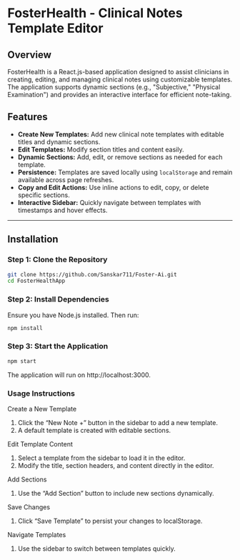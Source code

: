 # FosterHealth - Clinical Notes Template Editor

## Overview
FosterHealth is a React.js-based application designed to assist clinicians in creating, editing, and managing clinical notes using customizable templates. The application supports dynamic sections (e.g., "Subjective," "Physical Examination") and provides an interactive interface for efficient note-taking.

## Features
- **Create New Templates:** Add new clinical note templates with editable titles and dynamic sections.
- **Edit Templates:** Modify section titles and content easily.
- **Dynamic Sections:** Add, edit, or remove sections as needed for each template.
- **Persistence:** Templates are saved locally using `localStorage` and remain available across page refreshes.
- **Copy and Edit Actions:** Use inline actions to edit, copy, or delete specific sections.
- **Interactive Sidebar:** Quickly navigate between templates with timestamps and hover effects.

---

## Installation

### Step 1: Clone the Repository
```bash
git clone https://github.com/Sanskar711/Foster-Ai.git
cd FosterHealthApp
```
### Step 2: Install Dependencies

Ensure you have Node.js installed. Then run:

```bash
npm install
```
### Step 3: Start the Application
```bash
npm start
```
The application will run on http://localhost:3000.

### Usage Instructions

Create a New Template

1. Click the “New Note +” button in the sidebar to add a new template.
2. A default template is created with editable sections.

Edit Template Content

1. Select a template from the sidebar to load it in the editor.
2. Modify the title, section headers, and content directly in the editor.

Add Sections

1. Use the “Add Section” button to include new sections dynamically.

Save Changes

1. Click “Save Template” to persist your changes to localStorage.

Navigate Templates

1. Use the sidebar to switch between templates quickly.
